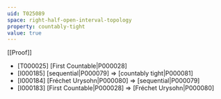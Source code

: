 ```yaml
---
uid: T025089
space: right-half-open-interval-topology
property: countably-tight
value: true
---
```

[[Proof]]

* [T000025] [First Countable|P000028]
* [I000185] [sequential|P000079] => [countably tight|P000081]
* [I000184] [Fréchet Urysohn|P000080] => [sequential|P000079]
* [I000183] [First Countable|P000028] => [Fréchet Urysohn|P000080]

